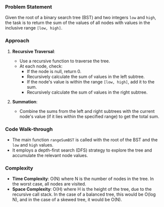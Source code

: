 ### Problem Statement
Given the root of a binary search tree (BST) and two integers `low` and `high`, the task is to return the sum of the values of all nodes with values in the inclusive range `[low, high]`.

### Approach
1. **Recursive Traversal**:
   - Use a recursive function to traverse the tree.
   - At each node, check:
     - If the node is null, return 0.
     - Recursively calculate the sum of values in the left subtree.
     - If the node's value is within the range `[low, high]`, add it to the sum.
     - Recursively calculate the sum of values in the right subtree.

2. **Summation**:
   - Combine the sums from the left and right subtrees with the current node's value (if it lies within the specified range) to get the total sum.

### Code Walk-through
- The main function `rangeSumBST` is called with the root of the BST and the `low` and `high` values.
- It employs a depth-first search (DFS) strategy to explore the tree and accumulate the relevant node values.

### Complexity
- **Time Complexity**: O(N) where N is the number of nodes in the tree. In the worst case, all nodes are visited.
- **Space Complexity**: O(H) where H is the height of the tree, due to the recursive call stack. In the case of a balanced tree, this would be O(log N), and in the case of a skewed tree, it would be O(N).

